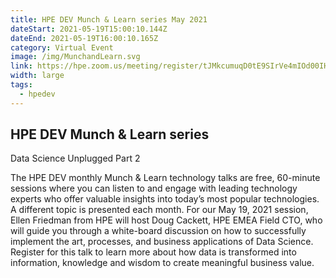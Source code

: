 ```yaml
---
title: HPE DEV Munch & Learn series May 2021
dateStart: 2021-05-19T15:00:10.144Z
dateEnd: 2021-05-19T16:00:10.165Z
category: Virtual Event
image: /img/MunchandLearn.svg
link: https://hpe.zoom.us/meeting/register/tJMkcumuqD0tE9SIrVe4mIOd00IHMPcjG0TB
width: large
tags:
  - hpedev
---
```

## HPE DEV Munch & Learn series
Data Science Unplugged Part 2

The HPE DEV monthly Munch & Learn technology talks are free, 60-minute sessions where you can listen to and engage with leading technology experts who offer valuable insights into today’s most popular technologies. A different topic is presented each month. For our May 19, 2021 session, Ellen Friedman from HPE will host Doug Cackett, HPE EMEA Field CTO, who will guide you through a white-board discussion on how to successfully implement the art, processes, and business applications of Data Science. Register for this talk to learn more about how data is transformed into information, knowledge and wisdom to create meaningful business value.